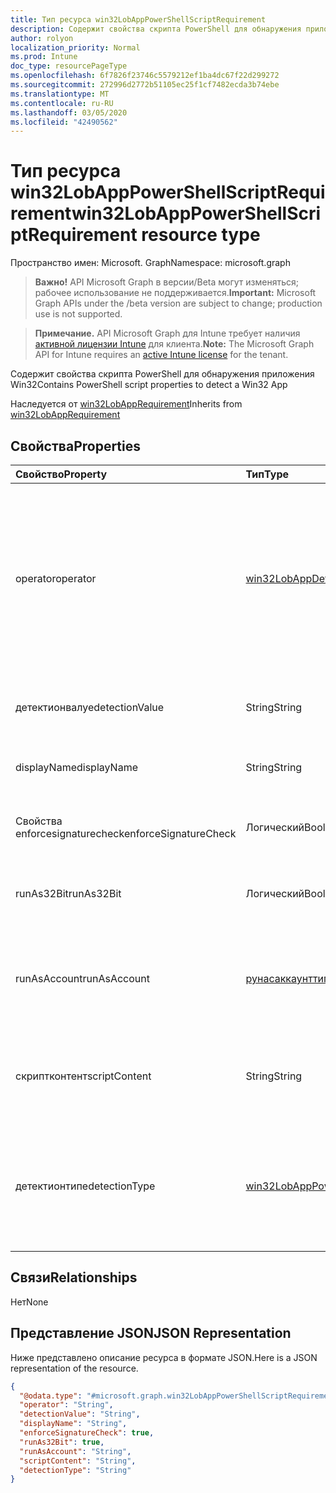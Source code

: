```yaml
---
title: Тип ресурса win32LobAppPowerShellScriptRequirement
description: Содержит свойства скрипта PowerShell для обнаружения приложения Win32
author: rolyon
localization_priority: Normal
ms.prod: Intune
doc_type: resourcePageType
ms.openlocfilehash: 6f7826f23746c5579212ef1ba4dc67f22d299272
ms.sourcegitcommit: 272996d2772b51105ec25f1cf7482ecda3b74ebe
ms.translationtype: MT
ms.contentlocale: ru-RU
ms.lasthandoff: 03/05/2020
ms.locfileid: "42490562"
---
```

# <a name="win32lobapppowershellscriptrequirement-resource-type"></a><span data-ttu-id="fa014-103">Тип ресурса win32LobAppPowerShellScriptRequirement</span><span class="sxs-lookup"><span data-stu-id="fa014-103">win32LobAppPowerShellScriptRequirement resource type</span></span>

<span data-ttu-id="fa014-104">Пространство имен: Microsoft. Graph</span><span class="sxs-lookup"><span data-stu-id="fa014-104">Namespace: microsoft.graph</span></span>

> <span data-ttu-id="fa014-105">**Важно!** API Microsoft Graph в версии/Beta могут изменяться; рабочее использование не поддерживается.</span><span class="sxs-lookup"><span data-stu-id="fa014-105">**Important:** Microsoft Graph APIs under the /beta version are subject to change; production use is not supported.</span></span>

> <span data-ttu-id="fa014-106">**Примечание.** API Microsoft Graph для Intune требует наличия [активной лицензии Intune](https://go.microsoft.com/fwlink/?linkid=839381) для клиента.</span><span class="sxs-lookup"><span data-stu-id="fa014-106">**Note:** The Microsoft Graph API for Intune requires an [active Intune license](https://go.microsoft.com/fwlink/?linkid=839381) for the tenant.</span></span>

<span data-ttu-id="fa014-107">Содержит свойства скрипта PowerShell для обнаружения приложения Win32</span><span class="sxs-lookup"><span data-stu-id="fa014-107">Contains PowerShell script properties to detect a Win32 App</span></span>


<span data-ttu-id="fa014-108">Наследуется от [win32LobAppRequirement](../resources/intune-apps-win32lobapprequirement.md)</span><span class="sxs-lookup"><span data-stu-id="fa014-108">Inherits from [win32LobAppRequirement](../resources/intune-apps-win32lobapprequirement.md)</span></span>

## <a name="properties"></a><span data-ttu-id="fa014-109">Свойства</span><span class="sxs-lookup"><span data-stu-id="fa014-109">Properties</span></span>
|<span data-ttu-id="fa014-110">Свойство</span><span class="sxs-lookup"><span data-stu-id="fa014-110">Property</span></span>|<span data-ttu-id="fa014-111">Тип</span><span class="sxs-lookup"><span data-stu-id="fa014-111">Type</span></span>|<span data-ttu-id="fa014-112">Описание</span><span class="sxs-lookup"><span data-stu-id="fa014-112">Description</span></span>|
|:---|:---|:---|
|<span data-ttu-id="fa014-113">operator</span><span class="sxs-lookup"><span data-stu-id="fa014-113">operator</span></span>|[<span data-ttu-id="fa014-114">win32LobAppDetectionOperator</span><span class="sxs-lookup"><span data-stu-id="fa014-114">win32LobAppDetectionOperator</span></span>](../resources/intune-apps-win32lobappdetectionoperator.md)|<span data-ttu-id="fa014-115">Оператор обнаружения наследуется от [win32LobAppRequirement](../resources/intune-apps-win32lobapprequirement.md).</span><span class="sxs-lookup"><span data-stu-id="fa014-115">The operator for detection Inherited from [win32LobAppRequirement](../resources/intune-apps-win32lobapprequirement.md).</span></span> <span data-ttu-id="fa014-116">Возможные значения: `notConfigured`, `equal`, `notEqual`, `greaterThan`, `greaterThanOrEqual`, `lessThan`, `lessThanOrEqual`.</span><span class="sxs-lookup"><span data-stu-id="fa014-116">Possible values are: `notConfigured`, `equal`, `notEqual`, `greaterThan`, `greaterThanOrEqual`, `lessThan`, `lessThanOrEqual`.</span></span>|
|<span data-ttu-id="fa014-117">детектионвалуе</span><span class="sxs-lookup"><span data-stu-id="fa014-117">detectionValue</span></span>|<span data-ttu-id="fa014-118">String</span><span class="sxs-lookup"><span data-stu-id="fa014-118">String</span></span>|<span data-ttu-id="fa014-119">Значение обнаружения, унаследованное от [win32LobAppRequirement](../resources/intune-apps-win32lobapprequirement.md)</span><span class="sxs-lookup"><span data-stu-id="fa014-119">The detection value Inherited from [win32LobAppRequirement](../resources/intune-apps-win32lobapprequirement.md)</span></span>|
|<span data-ttu-id="fa014-120">displayName</span><span class="sxs-lookup"><span data-stu-id="fa014-120">displayName</span></span>|<span data-ttu-id="fa014-121">String</span><span class="sxs-lookup"><span data-stu-id="fa014-121">String</span></span>|<span data-ttu-id="fa014-122">Уникальное отображаемое имя для этого правила</span><span class="sxs-lookup"><span data-stu-id="fa014-122">The unique display name for this rule</span></span>|
|<span data-ttu-id="fa014-123">Свойства enforcesignaturecheck</span><span class="sxs-lookup"><span data-stu-id="fa014-123">enforceSignatureCheck</span></span>|<span data-ttu-id="fa014-124">Логический</span><span class="sxs-lookup"><span data-stu-id="fa014-124">Boolean</span></span>|<span data-ttu-id="fa014-125">Значение, указывающее, применяется ли проверка подписи</span><span class="sxs-lookup"><span data-stu-id="fa014-125">A value indicating whether signature check is enforced</span></span>|
|<span data-ttu-id="fa014-126">runAs32Bit</span><span class="sxs-lookup"><span data-stu-id="fa014-126">runAs32Bit</span></span>|<span data-ttu-id="fa014-127">Логический</span><span class="sxs-lookup"><span data-stu-id="fa014-127">Boolean</span></span>|<span data-ttu-id="fa014-128">Значение, указывающее, должен ли этот скрипт выполняться как 32 бит</span><span class="sxs-lookup"><span data-stu-id="fa014-128">A value indicating whether this script should run as 32-bit</span></span>|
|<span data-ttu-id="fa014-129">runAsAccount</span><span class="sxs-lookup"><span data-stu-id="fa014-129">runAsAccount</span></span>|[<span data-ttu-id="fa014-130">рунасаккаунттипе</span><span class="sxs-lookup"><span data-stu-id="fa014-130">runAsAccountType</span></span>](../resources/intune-shared-runasaccounttype.md)|<span data-ttu-id="fa014-131">Указывает тип контекста выполнения, в котором выполняется скрипт.</span><span class="sxs-lookup"><span data-stu-id="fa014-131">Indicates the type of execution context the script runs in.</span></span> <span data-ttu-id="fa014-132">Возможные значения: `system`, `user`.</span><span class="sxs-lookup"><span data-stu-id="fa014-132">Possible values are: `system`, `user`.</span></span>|
|<span data-ttu-id="fa014-133">скриптконтент</span><span class="sxs-lookup"><span data-stu-id="fa014-133">scriptContent</span></span>|<span data-ttu-id="fa014-134">String</span><span class="sxs-lookup"><span data-stu-id="fa014-134">String</span></span>|<span data-ttu-id="fa014-135">Содержимое скрипта в кодировке Base64 для обнаружения бизнес-приложения Win32</span><span class="sxs-lookup"><span data-stu-id="fa014-135">The base64 encoded script content to detect Win32 Line of Business (LoB) app</span></span>|
|<span data-ttu-id="fa014-136">детектионтипе</span><span class="sxs-lookup"><span data-stu-id="fa014-136">detectionType</span></span>|[<span data-ttu-id="fa014-137">win32LobAppPowerShellScriptDetectionType</span><span class="sxs-lookup"><span data-stu-id="fa014-137">win32LobAppPowerShellScriptDetectionType</span></span>](../resources/intune-apps-win32lobapppowershellscriptdetectiontype.md)|<span data-ttu-id="fa014-138">Тип обнаружения для вывода сценария.</span><span class="sxs-lookup"><span data-stu-id="fa014-138">The detection type for script output.</span></span> <span data-ttu-id="fa014-139">Возможные значения: `notConfigured`, `string`, `dateTime`, `integer`, `float`, `version`, `boolean`.</span><span class="sxs-lookup"><span data-stu-id="fa014-139">Possible values are: `notConfigured`, `string`, `dateTime`, `integer`, `float`, `version`, `boolean`.</span></span>|

## <a name="relationships"></a><span data-ttu-id="fa014-140">Связи</span><span class="sxs-lookup"><span data-stu-id="fa014-140">Relationships</span></span>
<span data-ttu-id="fa014-141">Нет</span><span class="sxs-lookup"><span data-stu-id="fa014-141">None</span></span>

## <a name="json-representation"></a><span data-ttu-id="fa014-142">Представление JSON</span><span class="sxs-lookup"><span data-stu-id="fa014-142">JSON Representation</span></span>
<span data-ttu-id="fa014-143">Ниже представлено описание ресурса в формате JSON.</span><span class="sxs-lookup"><span data-stu-id="fa014-143">Here is a JSON representation of the resource.</span></span>
<!-- {
  "blockType": "resource",
  "@odata.type": "microsoft.graph.win32LobAppPowerShellScriptRequirement"
}
-->
``` json
{
  "@odata.type": "#microsoft.graph.win32LobAppPowerShellScriptRequirement",
  "operator": "String",
  "detectionValue": "String",
  "displayName": "String",
  "enforceSignatureCheck": true,
  "runAs32Bit": true,
  "runAsAccount": "String",
  "scriptContent": "String",
  "detectionType": "String"
}
```



